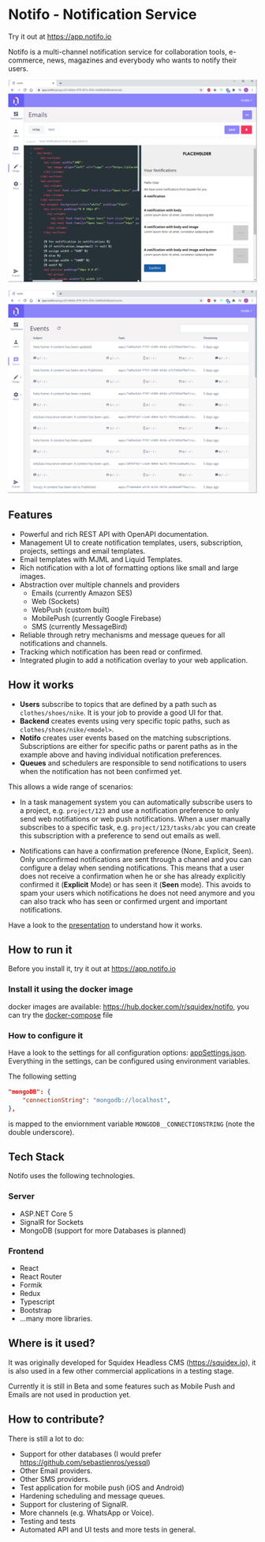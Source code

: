# Notifo - Notification Service

Try it out at https://app.notifo.io

Notifo is a multi-channel notification service for collaboration tools, e-commerce, news, magazines and everybody who wants to notify their users.

![Notifo Email Templates](media/screenshot1.PNG "Notifo Email Templates")

![Notifo Events View](media/screenshot2.PNG "Notifo Events View")

## Features

* Powerful and rich REST API with OpenAPI documentation.
* Management UI to create notification templates, users, subscription, projects, settings and email templates.
* Email templates with MJML and Liquid Templates.
* Rich notification with a lot of formatting options like small and large images.
* Abstraction over multiple channels and providers
    * Emails (currently Amazon SES)
    * Web (Sockets)
    * WebPush (custom built)
    * MobilePush (currently Google Firebase)
    * SMS (currently MessageBird)
* Reliable through retry mechanisms and message queues for all notifications and channels.
* Tracking which notification has been read or confirmed.
* Integrated plugin to add a notification overlay to your web application.

## How it works

* **Users** subscribe to topics that are defined by a path such as `clothes/shoes/nike`. It is your job to provide a good UI for that.
* **Backend** creates events using very specific topic paths, such as `clothes/shoes/nike/<model>`.
* **Notifo** creates user events based on the matching subscriptions. Subscriptions are either for specific paths or parent paths as in the example above and having individual notification preferences.
* **Queues** and schedulers are responsible to send notifications to users when the notification has not been confirmed yet.

This allows a wide range of scenarios:
* In a task management system you can automatically subscribe users to a project, e.g. `project/123` and use a notification preference to only send web notifiations or web push notifications. When a user manually subscribes to a specific task, e.g. `project/123/tasks/abc` you can create this subscription with a preference to send out emails as well.

* Notifications can have a confirmation preference (None, Explicit, Seen). Only unconfirmed notifications are sent through a channel and you can configure a delay when sending notifications. This means that a user does not receive a confirmation when he or she has already explicitly confirmed it (**Explicit** Mode) or has seen it (**Seen** mode). This avoids to spam your users which notifications he does not need anymore and you can also track who has seen or confirmed urgent and important notifications.

Have a look to the [presentation](media/notifo.pdf) to understand how it works.

## How to run it

Before you install it, try it out at https://app.notifo.io

### Install it using the docker image

docker images are available: https://hub.docker.com/r/squidex/notifo, you can try the [docker-compose](dependencies/docker-compose.yml) file

### How to configure it

Have a look to the settings for all configuration options: [appSettings.json](backend/src/notifo/appSettings.json). Everything in the settings, can be configured using environment variables.

The following setting

```json
"mongoDB": {
    "connectionString": "mongodb://localhost",
},
```

is mapped to the enviornment variable `MONGODB__CONNECTIONSTRING` (note the double underscore).

## Tech Stack

Notifo uses the following technologies.

### Server

* ASP.NET Core 5
* SignalR for Sockets
* MongoDB (support for more Databases is planned)

### Frontend

* React
* React Router
* Formik
* Redux
* Typescript
* Bootstrap
* ...many more libraries.

## Where is it used?

It was originally developed for Squidex Headless CMS (https://squidex.io), it is also used in a few other commercial applications in a testing stage.

Currently it is still in Beta and some features such as Mobile Push and Emails are not used in production yet.

## How to contribute?

There is still a lot to do:

* Support for other databases (I would prefer https://github.com/sebastienros/yessql)
* Other Email providers.
* Other SMS providers.
* Test application for mobile push (iOS and Android)
* Hardening scheduling and message queues.
* Support for clustering of SignalR.
* More channels (e.g. WhatsApp or Voice).
* Testing and tests
* Automated API and UI tests and more tests in general.